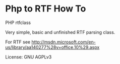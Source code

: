 Php to RTF How To
=================

PHP rtfclass

Very simple, basic and unfinished RTF parsing class.

For RTF see http://msdn.microsoft.com/en-us/library/aa140277%28v=office.10%29.aspx

License: GNU AGPLv3
